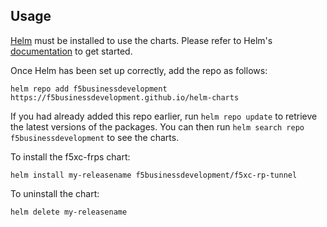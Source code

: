 ## Usage

[Helm](https://helm.sh) must be installed to use the charts.  Please refer to
Helm's [documentation](https://helm.sh/docs) to get started.

Once Helm has been set up correctly, add the repo as follows:

    helm repo add f5businessdevelopment https://f5businessdevelopment.github.io/helm-charts

If you had already added this repo earlier, run `helm repo update` to retrieve the latest versions of the packages.  You can then run `helm search repo f5businessdevelopment` to see the charts.

To install the f5xc-frps chart:

    helm install my-releasename f5businessdevelopment/f5xc-rp-tunnel


To uninstall the chart:

    helm delete my-releasename
